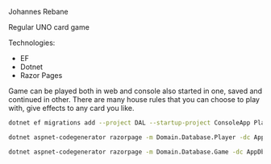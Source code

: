 Johannes Rebane

Regular UNO card game

Technologies:
  - EF
  - Dotnet
  - Razor Pages

Game can be played both in web and console also started in one, saved and continued in other.
There are many house rules that you can choose to play with, give effects to any card you like.

~~~bash
dotnet ef migrations add --project DAL --startup-project ConsoleApp PlayerRemoved

dotnet aspnet-codegenerator razorpage -m Domain.Database.Player -dc AppDbContext -udl -outDir Pages/Players --referenceScriptLibraries

dotnet aspnet-codegenerator razorpage -m Domain.Database.Game -dc AppDbContext -udl -outDir Pages/Games --referenceScriptLibraries
~~~
